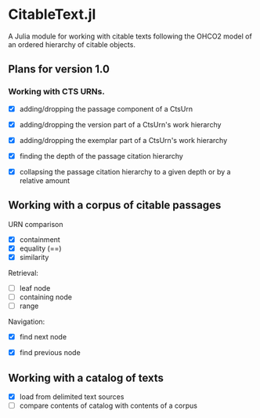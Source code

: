 # CitableText.jl

A Julia module for working with citable texts following the OHCO2 model of an ordered hierarchy of citable objects.

## Plans for version 1.0


### Working with CTS URNs.


- [x] adding/dropping the passage component of a CtsUrn
- [x] adding/dropping the version part of a CtsUrn's work hierarchy
- [x] adding/dropping the exemplar part of a CtsUrn's work hierarchy
- [x] finding the depth of the passage citation hierarchy
- [x] collapsing the passage citation hierarchy to a given depth or by a relative amount





## Working with a corpus of citable passages


URN comparison

- [x] containment
- [x] equality (==)
- [x] similarity

Retrieval:

- [ ] leaf node
- [ ] containing node
- [ ] range

Navigation:

- [x] find next node
- [x] find previous node


## Working with a catalog of texts

- [x] load from delimited text sources
- [ ] compare contents of catalog with contents of a corpus
